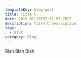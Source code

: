 ```yaml
---
templateKey: blog-post
title: Title C
date: 2019-02-28T07:31:53.762Z
description: Title C Description
tags:
  - UIUX
category: Blog
---
```

Blah Blah Blah
